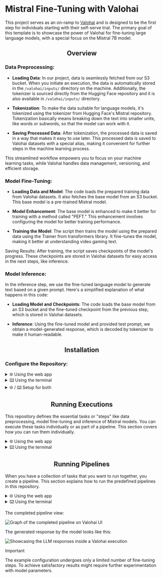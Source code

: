 # Mistral Fine-Tuning with Valohai

This project serves as an on-ramp to [Valohai][vh] and is designed to be the first step for individuals starting with their self-serve trial.
The primary goal of this template is to showcase the power of Valohai for fine-tuning large language models, with a special focus on the Mistral 7B model.

[vh]: https://valohai.com/
[app]: https://app.valohai.com
[hf_login]: https://huggingface.co/login
[hf_mistral]: https://huggingface.co/mistralai/Mistral-7B-v0.1

## <div align="center">Overview</div>

### **Data Preprocessing**:

* **Loading Data**:
In our project, data is seamlessly fetched from our S3 bucket. 
When you initiate an execution, the data is automatically stored in the `/valohai/inputs/` directory on the machine. Additionally, the tokenizer is sourced directly from the Hugging Face repository and it is also available in `/valohai/inputs/` directory.

* **Tokenization**: To make the data suitable for language models, it's tokenized using the tokenizer from Hugging Face's Mistral repository. Tokenization basically means breaking down the text into smaller units, like words or subwords, so that the model can work with it.

* **Saving Processed Data**: After tokenization, the processed data is saved in a way that makes it easy to use later. This processed data is saved to Valohai datasets with a special alias, making it convenient for further steps in the machine learning process.

This streamlined workflow empowers you to focus on your machine learning tasks, while Valohai handles data management, versioning, and efficient storage.

### **Model Fine-Tuning**:

* **Loading Data and Model**: The code loads the prepared training data from Valohai datasets. It also fetches the base model from an S3 bucket. This base model is a pre-trained Mistral model.

* **Model Enhancement**: The base model is enhanced to make it better for training with a method called "PEFT." This enhancement involves configuring the model for better training performance.

* **Training the Model**: The script then trains the model using the prepared data using the Trainer from transformers library. It fine-tunes the model, making it better at understanding video gaming text.

Saving Results: After training, the script saves checkpoints of the model's progress. These checkpoints are stored in Valohai datasets for easy access in the next steps, like inference.

### **Model Inference**:

In the inference step, we use the fine-tuned language model to generate text based on a given prompt. Here's a simplified explanation of what happens in this code:

* **Loading Model and Checkpoints**: The code loads the base model from an S3 bucket and the fine-tuned checkpoint from the previous step, which is stored in Valohai datasets.

* **Inference**: Using the fine-tuned model and provided test prompt, we obtain a model-generated response, which is decoded by tokenizer to make it human-readable.

## <div align="center">Installation</div>

### Configure the Repository:

<details>
<summary>🌐 Using the web app</summary>

Login to [the Valohai web app][app] and create a new project.

Configure this repository as the project's repository, by following these steps:

1. Go to your project's page.
2. Navigate to the Settings tab.
3. Under the Repository section, locate the URL field.
4. Enter the URL of this repository.
5. Click on the Save button to save the changes.
</details>

<details>
<summary>⌨️ Using the terminal</summary>

To run your code on Valohai using the terminal, follow these steps:

1. Install Valohai on your machine by running the following command:
```bash
pip install valohai-cli
```

2. Log in to Valohai from the terminal using the command:
```bash
vh login
```

3. Create a project for your Valohai workflow.
Start by creating a directory for your project:
```bash
mkdir valohai-mistral-example
cd valohai-mistral-example
```

Then, create the Valohai project:
```bash
vh project create
```

4. Clone the repository to your local machine:
```bash
git clone https://github.com/valohai/mistral-example.git .
```

</details>

<details>
<summary>🌐 / ⌨️ Setup for both</summary>

Authorize the Valohai project to download models and tokenizers from Hugging Face.

1. Login to [the Hugging Face platform][hf_login]

2. Agree on [the terms of Mistral model][hf_mistral]; the license is Apache 2.

    ![Agree to the terms set by Mistral to use their models](https://github.com/valohai/mistral-example/blob/main/screenshots/hf_agree_to_terms.png?raw=true)

3. Create an access token under Hugging Face settings.

    ![Access token controls under Hugging Face settings](https://github.com/valohai/mistral-example/blob/main/screenshots/hf_access_token_page.png?raw=true)

    ![Access token creation form under Hugging Face settings](https://github.com/valohai/mistral-example/blob/main/screenshots/hf_create_token.png?raw=true)

    _You can either choose to allow access to all public models you've agreed to or only the Mistral model._

    Copy the token and store it in a secure place, you won't be seeing it again.

    ![Copy the token for later use](https://github.com/valohai/mistral-example/blob/main/screenshots/hf_get_token.png?raw=true)

4. Add the `hf_xxx` token to your Valohai project as a secret named `HF_TOKEN`.

    ![Valohai project environmental variable configuration page](https://github.com/valohai/mistral-example/blob/main/screenshots/vh_project_env_vars.png?raw=true)

    Now all workloads on this project have scoped access to Hugging Face if you don't specifically restrict them.

</details>

## <div align="center">Running Executions</div>

This repository defines the essential tasks or "steps" like data preprocessing, model fine-tuning and inference of Mistral models. You can execute these tasks individually or as part of a pipeline. This section covers how you can run them individually.

<details>
<summary>🌐 Using the web app</summary>

1. Go to the Executions tab in your project.
2. Create a new execution by selecting the predefined steps: _data-preprocess_, _finetune_, _inference_.
3. Customize the execution parameters if needed.
4. Start the execution to run the selected step.
 
 ![Create execution page on Valohai UI](https://github.com/valohai/mistral-example/blob/main/screenshots/create_execution.jpeg?raw=true)

</details>

<details>
<summary>⌨️ Using the terminal</summary>

To run individual steps, execute the following command:
```bash
vh execution run <step-name> --adhoc
```

For example, to run the preprocess-dataset step, use the command:
```bash
vh execution run data-preprocess --adhoc
```

</details>

## <div align="center">Running Pipelines</div>

When you have a collection of tasks that you want to run together, you create a pipeline. This section explains how to run the predefined pipelines in this repository.

<details>
<summary>🌐 Using the web app</summary>

1. Navigate to the Pipelines tab.
2. Create a new pipeline and select out the blueprint _training-pipeline_.
3. Create pipeline from template.
4. Configure the pipeline settings.
5. Create pipeline.

![Choosing of pipeline blueprint on Valohai UI](https://github.com/valohai/mistral-example/blob/main/screenshots/create_pipeline.jpeg?raw=true)

</details>

<details>
<summary>⌨️ Using the terminal</summary>

To run pipelines, use the following command:

```bash
vh pipeline run <pipeline-name> --adhoc
```

For example, to run our pipeline, use the command:
```bash
vh pipeline run training-pipeline --adhoc
```
</details>

The completed pipeline view:

![Graph of the completed pipeline on Valohai UI](https://github.com/valohai/mistral-example/blob/main/screenshots/completed_pipeline.jpeg?raw=true)

The generated response by the model looks like this:

![Showcasing the LLM responses inside a Valohai execution](https://github.com/valohai/mistral-example/blob/main/screenshots/inference_result.jpeg?raw=true)

> [!IMPORTANT]
> The example configuration undergoes only a limited number of fine-tuning steps. To achieve satisfactory results might require further experimentation with model parameters.
